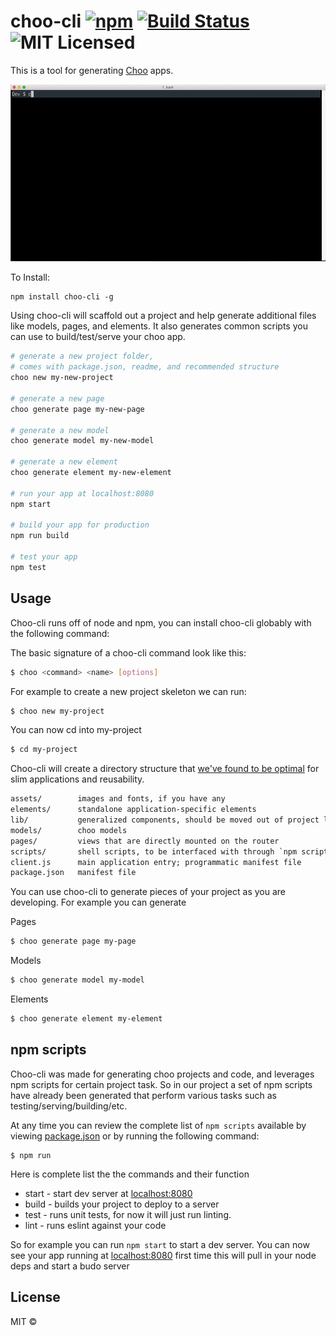 # choo-cli [![npm](https://img.shields.io/npm/v/choo-cli.svg?maxAge=2592000)](https://www.npmjs.com/package/choo-cli) [![Build Status](https://travis-ci.org/trainyard/choo-cli.svg?branch=master)](https://travis-ci.org/trainyard/choo-cli) ![MIT Licensed](https://img.shields.io/npm/l/choo-cli.svg)

This is a tool for generating [Choo](https://github.com/yoshuawuyts/choo) apps.

![demo](./choo-cli-demo.gif)

To Install:

```
npm install choo-cli -g
```

Using choo-cli will scaffold out a project and help generate additional files like models, pages, and elements.
It also generates common scripts you can use to build/test/serve your choo app.

```bash
# generate a new project folder,
# comes with package.json, readme, and recommended structure
choo new my-new-project

# generate a new page
choo generate page my-new-page

# generate a new model
choo generate model my-new-model

# generate a new element
choo generate element my-new-element

# run your app at localhost:8080
npm start

# build your app for production
npm run build

# test your app
npm test

```

## Usage

Choo-cli runs off of node and npm, you can install choo-cli globably with the
following command:


The basic signature of a choo-cli command look like this:
```bash
$ choo <command> <name> [options]
```

For example to create a new project skeleton we can run:

```bash
$ choo new my-project
```

You can now cd into my-project

```bash
$ cd my-project
```

Choo-cli will create a directory structure that [we've found to be optimal](https://github.com/yoshuawuyts/choo-handbook/blob/master/designing-for-reusability.md) for slim
applications and reusability.

```txt
assets/        images and fonts, if you have any
elements/      standalone application-specific elements
lib/           generalized components, should be moved out of project later
models/        choo models
pages/         views that are directly mounted on the router
scripts/       shell scripts, to be interfaced with through `npm scripts`
client.js      main application entry; programmatic manifest file
package.json   manifest file
```

You can use choo-cli to generate pieces of your project as you are developing.
For example you can generate

Pages
```bash
$ choo generate page my-page
```

Models
```bash
$ choo generate model my-model
```

Elements
```bash
$ choo generate element my-element
```

## npm scripts

Choo-cli was made for generating choo projects and code, and leverages npm scripts
for certain project task. So in our project a set of npm scripts have already
been generated that perform various tasks such as testing/serving/building/etc.

At any time you can review the complete list of `npm scripts` available by viewing
[package.json](./package.json) or by running the following command:

```
$ npm run
```

Here is complete list the the commands and their function
- start - start dev server at [localhost:8080](https://localhost:8080)
- build - builds your project to deploy to a server
- test - runs unit tests, for now it will just run linting.
- lint - runs eslint against your code

So for example you can run `npm start` to start a dev server. You can now see your
app running at [localhost:8080](https://localhost:8080)
first time this will pull in your node deps and start a budo server

## License
MIT &copy;
